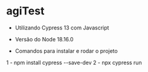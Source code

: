 # agiTest

- Utilizando Cypress 13 com Javascript 
- Versão do Node 18.16.0

- Comandos para instalar e rodar o projeto

1 - npm install cypress --save-dev
2 - npx cypress run